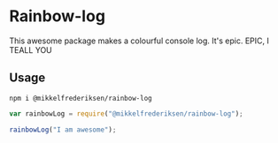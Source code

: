 # Rainbow-log
This awesome package makes a colourful console log.
It's epic. EPIC, I TEALL YOU

## Usage
`npm i @mikkelfrederiksen/rainbow-log`


```javascript
var rainbowLog = require("@mikkelfrederiksen/rainbow-log");

rainbowLog("I am awesome");

```